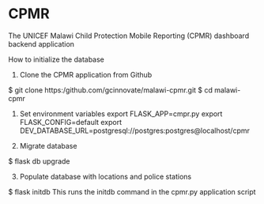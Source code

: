CPMR
=====
The UNICEF Malawi Child Protection Mobile Reporting (CPMR) dashboard backend application

How to initialize the database
1. Clone the CPMR application from Github

$ git clone https:/github.com/gcinnovate/malawi-cpmr.git
$ cd malawi-cpmr

1. Set environment variables
export FLASK_APP=cmpr.py
export FLASK_CONFIG=default
export DEV_DATABASE_URL=postgresql://postgres:postgres@localhost/cpmr

2. Migrate database

$ flask db upgrade

3. Populate database with locations and police stations

$ flask initdb
This runs the initdb command in the cpmr.py application script
